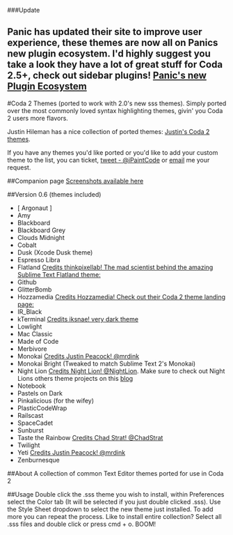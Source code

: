 ###Update

Panic has updated their site to improve user experience, these themes are now all on Panics new plugin ecosystem. I'd highly suggest you take a look they have a lot of great stuff for Coda 2.5+, check out sidebar plugins!
[Panic's new Plugin Ecosystem](https://panic.com/coda/plugins.php#Themes)
---

#Coda 2 Themes (ported to work with 2.0's new sss themes).
Simply ported over the most commonly loved syntax highlighting themes, givin' you Coda 2 users more flavors. 
 
Justin Hileman has a nice collection of ported themes: [Justin's Coda 2 themes](http://justinhileman.info/coda-colors/).

If you have any themes you'd like ported or you'd like to add your custom theme to the list, you can ticket, [tweet - @iPaintCode](http://twitter.com/iPaintCode/) or [email](learst@me.com) me your request.

##Companion page
[Screenshots available here](http://ipaintcode.com/coda-2-themes/)

##Version 0.6
(themes included)
* [ Argonaut ]
* Amy
* Blackboard
* Blackboard Grey
* Clouds Midnight
* Cobalt
* Dusk (Xcode Dusk theme)
* Espresso Libra
* Flatland [Credits thinkpixellab! The mad scientist behind the amazing Sublime Text Flatland theme:](https://github.com/thinkpixellab/flatland)
* Github
* GlitterBomb
* Hozzamedia [Credits Hozzamedia! Check out their Coda 2 theme landing page:](http://blog.hozzamedia.com/website-design/coda-2-by-panic/)
* IR_Black
* kTerminal [Credits iksnae! very dark theme](http://devious.mobi)
* Lowlight
* Mac Classic
* Made of Code
* Merbivore
* Monokai [Credits Justin Peacock! @mrdink](https://twitter.com/#!/mrdink)
* Monokai Bright (Tweaked to match Sublime Text 2's Monokai)
* Night Lion [Credits Night Lion! @NightLion](https://twitter.com/#!NightLion). Make sure to check out Night Lions others theme projects on this [blog](http://www.nightlion.net/themes/)
* Notebook
* Pastels on Dark
* Pinkalicious (for the wifey)
* PlasticCodeWrap
* Railscast
* SpaceCadet
* Sunburst
* Taste the Rainbow [Credits Chad Strat! @ChadStrat](https://twitter.com/#!/ChadStrat)
* Twilight
* Yeti [Credits Justin Peacock! @mrdink](https://twitter.com/#!/mrdink)
*  Zenburnesque

##About
A collection of common Text Editor themes ported for use in Coda 2

##Usage
Double click the .sss theme you wish to install, within Preferences select the Color tab (It will be selected if you just double clicked .sss). Use the Style Sheet dropdown to select the new theme just installed. To add more you can repeat the process. Like to install entire collection? Select all .sss files and double click or press cmd + o. BOOM!
